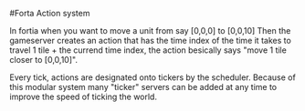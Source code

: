 #Forta Action system

In fortia when you want to move a unit from say [0,0,0] to [0,0,10]
Then the gameserver creates an action that has the time index of the time it takes to travel 1 tile + the currend time index, the action besically says "move 1 tile closer to [0,0,10]".

Every tick, actions are designated onto tickers by the scheduler. Because of this modular system many "ticker" servers can be added at any time to improve the speed of ticking the world.